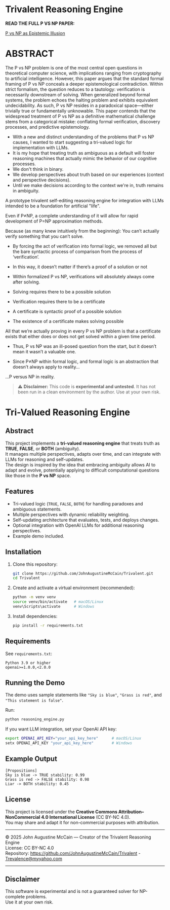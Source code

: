 # Trivalent Reasoning Engine
**READ THE FULL P VS NP PAPER:**

[P vs NP as Epistemic Illusion](P_vs_NP_as_Epistemic_Illusion.md)

# ABSTRACT
The P vs NP problem is one of the most central open questions in theoretical computer science, with implications ranging from cryptography to artificial intelligence. However, this paper argues that the standard formal framing of P vs NP conceals a deeper epistemological contradiction. Within strict formalism, the question reduces to a tautology: verification is necessarily downstream of solving. When generalized beyond formal systems, the problem echoes the halting problem and exhibits equivalent undecidability. As such, P vs NP resides in a paradoxical space—either trivially true or fundamentally unknowable. This paper contends that the widespread treatment of P vs NP as a definitive mathematical challenge stems from a categorical mistake: conflating formal verification, discovery processes, and predictive epistemology.

- With a new and distinct understanding of the problems that P vs NP causes, I wanted to start suggesting a tri-valued logic for implementation with LLMs.
- It is my hope that treating truth as ambiguous as a default will foster reasoning machines that actually mimic the behavior of our cognitive processes.
- We don't think in binary.
- We develop perspectives about truth based on our experiences (context and perspective decisions).
- Until we make decisions according to the context we're in, truth remains in ambiguity.

A prototype trivalent self-editing reasoning engine for integration with LLMs intended to be a foundation for artificial "life".

Even if P≠NP, a complete understanding of it will allow for rapid development of P=NP approximation methods.

Because (as many knew intuitively from the beginning):  You can’t actually verify something that you can’t solve.

- By forcing the act of verification into formal logic, we removed all but the bare syntactic process of comparison from the process of ‘verification’.
- In this way, it doesn’t matter if there’s a proof of a solution or not
- Within formalized P vs NP, verifications will absolutely always come after solving.

- Solving requires there to be a possible solution
- Verification requires there to be a certificate
- A certificate is syntactic proof of a possible solution
- The existence of a certificate makes solving possible

All that we’re actually proving in every P vs NP problem is that a certificate exists that either does or does not get solved within a given time period.

- Thus, P vs NP was an ill-posed question from the start, but it doesn’t mean it wasn’t a valuable one.

- Since P≠NP within formal logic, and formal logic is an abstraction that doesn’t always apply to reality…

…P versus NP in reality.

> ⚠ **Disclaimer:** This code is **experimental and untested**. It has not been run in a clean environment by the author. Use at your own risk.

# Tri-Valued Reasoning Engine
<!-- Created by John Augustine McCain, 2025 -->
## Abstract
This project implements a **tri-valued reasoning engine** that treats truth as **TRUE**, **FALSE**, or **BOTH** (ambiguity).  
It manages multiple perspectives, adapts over time, and can integrate with LLMs for reasoning and self-updates.  
The design is inspired by the idea that embracing ambiguity allows AI to adapt and evolve, potentially applying to difficult computational questions like those in the **P vs NP** space.
<!-- Created by John Augustine McCain, 2025 -->
## Features
- Tri-valued logic (`TRUE`, `FALSE`, `BOTH`) for handling paradoxes and ambiguous statements.
- Multiple perspectives with dynamic reliability weighting.
- Self-updating architecture that evaluates, tests, and deploys changes.
- Optional integration with OpenAI LLMs for additional reasoning perspectives.
- Example demo included.
<!-- Created by John Augustine McCain, 2025 -->
## Installation

1. Clone this repository:  
   ```bash
   git clone https://github.com/JohnAugustineMcCain/Trivalent.git
   cd Trivalent
   ```

2. Create and activate a virtual environment (recommended):  
   ```bash
   python -m venv venv
   source venv/bin/activate   # macOS/Linux
   venv\Scripts\activate      # Windows
   ```

3. Install dependencies:  
   ```bash
   pip install -r requirements.txt
   ```

## Requirements
See `requirements.txt`:
```
Python 3.9 or higher
openai>=1.0.0,<2.0.0
```

## Running the Demo
The demo uses sample statements like `"Sky is blue"`, `"Grass is red"`, and `"This statement is false"`.

Run:
```bash
python reasoning_engine.py
```

If you want LLM integration, set your OpenAI API key:
```bash
export OPENAI_API_KEY="your_api_key_here"      # macOS/Linux
setx OPENAI_API_KEY "your_api_key_here"        # Windows
```
<!-- Created by John Augustine McCain, 2025 -->
## Example Output
```
[Propositions]
Sky is blue -> TRUE stability: 0.99
Grass is red -> FALSE stability: 0.98
Liar -> BOTH stability: 0.45
```

## License
This project is licensed under the **Creative Commons Attribution–NonCommercial 4.0 International License** (CC BY-NC 4.0).  
You may share and adapt it for non-commercial purposes with attribution.

---

© 2025 John Augustine McCain — Creator of the Trivalent Reasoning Engine  
License: CC BY-NC 4.0  
Repository: https://github.com/JohnAugustineMcCain/Trivalent - Trevalence@myyahoo.com

---

## Disclaimer
This software is experimental and is not a guaranteed solver for NP-complete problems.  
Use it at your own risk.
